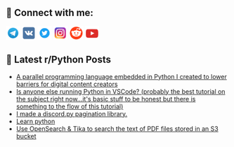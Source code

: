 ## 🔎 Connect with me:
[<img src="https://github.com/bullbesh/bullbesh/blob/main/images/Telegram.png" width="32" height="32" />](https://t.me/bullbesh)
[<img src="https://github.com/bullbesh/bullbesh/blob/main/images/VK.png" width="32" height="32" />](https://vk.com/bullbesh)
[<img src="https://github.com/bullbesh/bullbesh/blob/main/images/Twitter.png" width="32" height="32" />](https://twitter.com/bullbesh1)
[<img src="https://github.com/bullbesh/bullbesh/blob/main/images/Instagram.png" width="32" height="32" />](https://www.instagram.com/bullbesh)
[<img src="https://github.com/bullbesh/bullbesh/blob/main/images/Reddit.png" width="32" height="32" />](https://www.reddit.com/user/bullbesh)
[<img src="https://github.com/bullbesh/bullbesh/blob/main/images/YouTube.png" width="32" height="32" />](https://www.youtube.com/channel/UCtfjRs6uzgq5mfm8S06WTcg)

## 📕 Latest r/Python Posts
<!-- BLOG-POST-LIST:START -->
- [A parallel programming language embedded in Python I created to lower barriers for digital content creators](https://www.reddit.com/r/Python/comments/watwar/a_parallel_programming_language_embedded_in/)
- [Is anyone else running Python in VSCode? &lpar;probably the best tutorial on the subject right now...it&#39;s basic stuff to be honest but there is something to the flow of this tutorial&rpar;](https://www.reddit.com/r/Python/comments/watfgd/is_anyone_else_running_python_in_vscode_probably/)
- [I made a discord.py pagination library.](https://www.reddit.com/r/Python/comments/wapyau/i_made_a_discordpy_pagination_library/)
- [Learn python](https://www.reddit.com/r/Python/comments/wapcp6/learn_python/)
- [Use OpenSearch &amp; Tika to search the text of PDF files stored in an S3 bucket](https://www.reddit.com/r/Python/comments/walzc6/use_opensearch_tika_to_search_the_text_of_pdf/)
<!-- BLOG-POST-LIST:END -->
